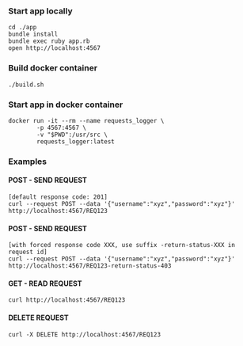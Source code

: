 ### Start app locally
    cd ./app
    bundle install
    bundle exec ruby app.rb
    open http://localhost:4567
    
### Build docker container
    ./build.sh

### Start app in docker container
    docker run -it --rm --name requests_logger \
            -p 4567:4567 \
            -v "$PWD":/usr/src \
            requests_logger:latest
    
### Examples

#### POST - SEND REQUEST
    [default response code: 201]
    curl --request POST --data '{"username":"xyz","password":"xyz"}' http://localhost:4567/REQ123 

#### POST - SEND REQUEST 
    [with forced response code XXX, use suffix -return-status-XXX in request id]
    curl --request POST --data '{"username":"xyz","password":"xyz"}' http://localhost:4567/REQ123-return-status-403 

#### GET - READ REQUEST
    curl http://localhost:4567/REQ123 

#### DELETE REQUEST
    curl -X DELETE http://localhost:4567/REQ123
     
    